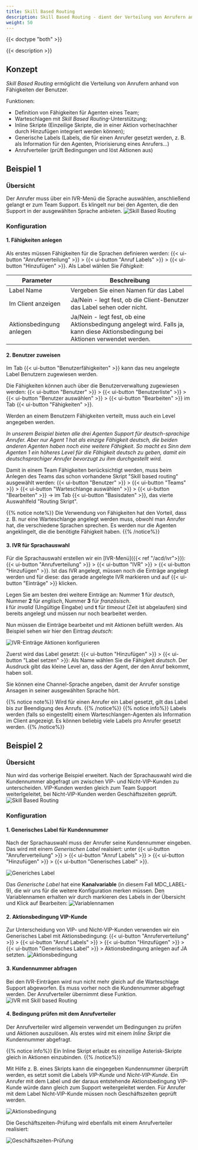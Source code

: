 ```yaml
---
title: Skill Based Routing
description: Skill Based Routing - dient der Verteilung von Anrufern anhand Benutzern zugewiesenen Fähigkeiten
weight: 50
---
```


{{< doctype "both" >}}
 
{{< description >}}

## Konzept

*Skill Based Routing* ermöglicht die Verteilung von Anrufern anhand von Fähigkeiten der Benutzer.

Funktionen:

* Definition von Fähigkeiten für Agenten eines Team;
* Warteschlagen mit *Skill Based Routing*-Unterstützung;
* Inline Skripte (Einzeilige Skripte, die in einer Aktion vorher/nachher durch Hinzufügen integriert werden können);
* Generische Labels (Labels, die für einen Anrufer gesetzt werden, z. B. als Information für den Agenten, Priorisierung eines Anrufers...)
* Anrufverteiler (prüft Bedingungen und löst Aktionen aus)

## Beispiel 1

### Übersicht

Der Anrufer muss über ein IVR-Menü die Sprache auswählen, anschließend gelangt er zum Team Support. Es klingelt nur bei den Agenten, die den Support in der ausgewählten Sprache anbieten.
![Skill Based Routing](sample-1.de.png?width=80%)

### Konfiguration

#### 1. Fähigkeiten anlegen

Als erstes müssen Fähigkeiten für die Sprachen definieren werden: {{< ui-button "Anruferverteilung" >}} > {{< ui-button "Anruf Labels" >}} > {{< ui-button "Hinzufügen" >}}. Als Label wählen Sie *Fähigkeit*:

|Parameter|Beschreibung|
|---|---|
|Label Name|Vergeben Sie einen Namen für das Label|
|Im Client anzeigen|Ja/Nein - legt fest, ob die Client-Benutzer das Label sehen oder nicht.|
|Aktionsbedingung anlegen|Ja/Nein - legt fest, ob eine Aktionsbedingung angelegt wird. Falls ja, kann diese Aktionsbedingung bei Aktionen verwendet werden.|

#### 2. Benutzer zuweisen

Im Tab {{< ui-button "Benutzerfähigkeiten" >}} kann das neu angelegte Label Benutzern zugewiesen werden.

Die Fähigkeiten können auch über die Benutzerverwaltung zugewiesen werden: {{< ui-button "Benutzer" >}} > {{< ui-button "Benutzerliste" >}} > {{< ui-button "Benutzer auswählen" >}} > {{< ui-button "Bearbeiten" >}} im Tab {{< ui-button "Fähigkeiten" >}}.

Werden an einem Benutzern Fähigkeiten verteilt, muss auch ein Level angegeben werden.

*In unserem Beispiel bieten alle drei Agenten Support für deutsch-sprachige Anrufer. Aber nur Agent 1 hat als einzige Fähigkeit deutsch, die beiden anderen Agenten haben noch eine weitere Fähigkeit.
So macht es Sinn dem Agenten 1 ein höheres Level für die Fähigkeit deutsch zu geben, damit ein deutschsprachiger Anrufer bevorzugt zu ihm durchgestellt wird.*

Damit in einem Team Fähigkeiten berücksichtigt werden, muss beim Anlegen des Teams das schon vorhandene Skript "Skill based routing" ausgewählt werden: {{< ui-button "Benutzer" >}} > {{< ui-button "Teams" >}} > {{< ui-button "Warteschlange auswählen" >}} > {{< ui-button "Bearbeiten" >}} -> im Tab {{< ui-button "Basisdaten" >}}, das vierte Auswahlfeld "Routing Skript".

{{% notice note%}}
Die Verwendung von Fähigkeiten hat den Vorteil, dass z. B. nur eine Warteschlange angelegt werden muss, obwohl man Anrufer hat, die verschiedene Sprachen sprechen. Es werden nur die Agenten angeklingelt, die die benötigte Fähigkeit haben.
{{% /notice%}}

#### 3. IVR für Sprachauswahl

Für die Sprachauswahl erstellen wir ein [IVR-Menü]({{< ref "/acd/ivr">}}): {{< ui-button "Anrufverteilung" >}} > {{< ui-button "IVR" >}} > {{< ui-button "Hinzufügen" >}}.
Ist das IVR angelegt, müssen noch die Einträge angelegt werden und für diese: das gerade angelegte IVR markieren und auf {{< ui-button "Einträge" >}} klicken.

Legen Sie am besten drei weitere Einträge an: Nummer **1** für *deutsch*, Nummer **2** für *englisch*, Nummer **3** für *französisch*.<br>**i** für *invalid* (Ungültige Eingabe) und **t** für *timeout* (Zeit ist abgelaufen) sind bereits angelegt und müssen nur noch bearbeitet werden.

Nun müssen die Einträge bearbeitet und mit Aktionen befüllt werden. Als Beispiel sehen wir hier den Eintrag *deutsch*:

![IVR-Einträge Aktionen konfigurieren](ivr-entry.de.png?width=80%)

Zuerst wird das Label gesetzt: {{< ui-button "Hinzufügen" >}} > {{< ui-button "Label setzen" >}}:
Als Name wählen Sie die Fähigkeit *deutsch*. Der Ausdruck gibt das kleine Level an, dass der Agent, der den Anruf bekommt, haben soll.

Sie können eine Channel-Sprache angeben, damit der Anrufer sonstige Ansagen in seiner ausgewählten Sprache hört.

{{% notice note%}}
Wird für einen Anrufer ein Label gesetzt, gilt das Label bis zur Beendigung des Anrufs.
{{% /notice%}}
{{% notice info%}}
Labels werden (falls so eingestellt) einem Warteschlangen-Agenten als Information im Client angezeigt. Es können beliebig viele Labels pro Anrufer gesetzt werden.
{{% /notice%}}


## Beispiel 2
### Übersicht

Nun wird das vorherige Beispiel erweitert. Nach der Sprachauswahl wird die Kundennummer abgefragt um zwischen VIP- und Nicht-VIP-Kunden zu unterscheiden. VIP-Kunden werden gleich zum Team Support weiterlgeleitet, bei Nicht-VIP-Kunden werden Geschäftszeiten geprüft.
 ![Skill Based Routing](sample-2.de.png)

### Konfiguration

#### 1. Generisches Label für Kundennummer
Nach der Sprachauswahl muss der Anrufer seine Kundennummer eingeben. Das wird mit einem *Generischen Label* realsiert: unter {{< ui-button "Anruferverteilung" >}} > {{< ui-button "Anruf Labels" >}} > {{< ui-button "Hinzufügen" >}} > {{< ui-button "Generisches Label" >}}.

![Generiches Label](label-generic.de.png?width=80%)

Das *Generische Label* hat eine **Kanalvariable** (in diesem Fall MDC_LABEL-9), die wir uns für die weitere Konfiguration merken müssen. Den Variablennamen erhalten wir durch markieren des Labels in der Übersicht und Klick auf Bearbeiten:
![Variablennamen](generic-label.de.png?width=80%)

#### 2. Aktionsbedingung VIP-Kunde

Zur Unterscheidung von VIP- und Nicht-VIP-Kunden verwenden wir ein Generisches Label mit Aktionsbedingung: {{< ui-button "Anruferverteilung" >}} > {{< ui-button "Anruf Labels" >}} > {{< ui-button "Hinzufügen" >}} > {{< ui-button "Generisches Label" >}} > Aktionsbedingung anlegen auf JA setzten.
![Aktionsbedingung](label-condition.de.png?width=80%)

#### 3. Kundennummer abfragen

Bei den IVR-Einträgen wird nun nicht mehr gleich auf die Warteschlage Support abgeworfen. Es muss vorher noch die Kundennummer abgefragt werden. Der Anrufverteiler übernimmt diese Funktion.
![IVR mit Skill based Routing](ivr-entry.de.png?width=80%)

#### 4. Bedingung prüfen mit dem Anrufverteiler

Der Anrufverteiler wird allgemein verwendet um Bedingungen zu prüfen und Aktionen auszulösen.
Als erstes wird mit einem *Inline Skript* die Kundennummer abgefragt.

{{% notice info%}}
Ein Inline Skript erlaubt es einzeilige Asterisk-Skripte gleich in Aktionen einzubinden.
{{% /notice%}}

Mit Hilfe z. B. eines Skripts kann die eingegeben Kundennummer überprüft werden, es setzt somit die Labels *VIP-Kunde* und *Nicht-VIP-Kunde*. Ein Anrufer mit dem Label und der daraus entstehende Aktionsbedingung VIP-Kunde würde dann gleich zum Support weitergeleitet werden. Für Anrufer mit dem Label Nicht-VIP-Kunde müssen noch Geschäftszeiten geprüft werden.

![Aktionsbedingung](call-router-2.de.png?width=80%)

Die Geschäftszeiten-Prüfung wird ebenfalls mit einem Anrufverteiler realisiert:

![Geschäftszeiten-Prüfung](call-router-1.de.png?width=80%)
